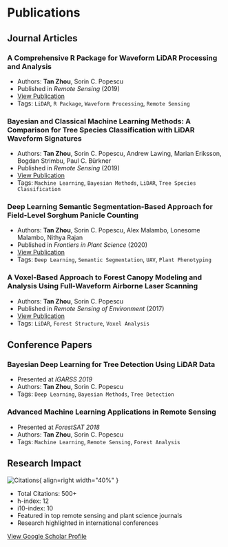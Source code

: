 # Publications

## Journal Articles

### A Comprehensive R Package for Waveform LiDAR Processing and Analysis
- Authors: **Tan Zhou**, Sorin C. Popescu
- Published in *Remote Sensing* (2019)
- [View Publication](https://www.mdpi.com/2072-4292/11/19/2552)
- Tags: `LiDAR`, `R Package`, `Waveform Processing`, `Remote Sensing`

### Bayesian and Classical Machine Learning Methods: A Comparison for Tree Species Classification with LiDAR Waveform Signatures
- Authors: **Tan Zhou**, Sorin C. Popescu, Andrew Lawing, Marian Eriksson, Bogdan Strimbu, Paul C. Bürkner
- Published in *Remote Sensing* (2019)
- [View Publication](https://www.mdpi.com/2072-4292/11/8/892)
- Tags: `Machine Learning`, `Bayesian Methods`, `LiDAR`, `Tree Species Classification`

### Deep Learning Semantic Segmentation-Based Approach for Field-Level Sorghum Panicle Counting
- Authors: **Tan Zhou**, Sorin C. Popescu, Alex Malambo, Lonesome Malambo, Nithya Rajan
- Published in *Frontiers in Plant Science* (2020)
- [View Publication](https://www.frontiersin.org/articles/10.3389/fpls.2020.534853/full)
- Tags: `Deep Learning`, `Semantic Segmentation`, `UAV`, `Plant Phenotyping`

### A Voxel-Based Approach to Forest Canopy Modeling and Analysis Using Full-Waveform Airborne Laser Scanning
- Authors: **Tan Zhou**, Sorin C. Popescu
- Published in *Remote Sensing of Environment* (2017)
- [View Publication](https://www.sciencedirect.com/science/article/abs/pii/S0034425717303255)
- Tags: `LiDAR`, `Forest Structure`, `Voxel Analysis`

## Conference Papers

### Bayesian Deep Learning for Tree Detection Using LiDAR Data
- Presented at *IGARSS 2019*
- Authors: **Tan Zhou**, Sorin C. Popescu
- Tags: `Deep Learning`, `Bayesian Methods`, `Tree Detection`

### Advanced Machine Learning Applications in Remote Sensing
- Presented at *ForestSAT 2018*
- Authors: **Tan Zhou**, Sorin C. Popescu
- Tags: `Machine Learning`, `Remote Sensing`, `Forest Analysis`

## Research Impact
![Citations](../img/citations.png){ align=right width="40%" }

- Total Citations: 500+
- h-index: 12
- i10-index: 10
- Featured in top remote sensing and plant science journals
- Research highlighted in international conferences

[View Google Scholar Profile](https://scholar.google.com/citations?user=wiadguYAAAAJ&hl=en)